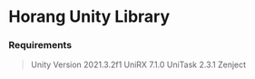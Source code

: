 # Horang Unity Library

### Requirements
> Unity Version 2021.3.2f1
> UniRX 7.1.0
> UniTask 2.3.1
> Zenject
